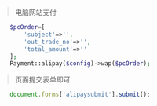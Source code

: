 > 电脑网站支付

```php
    $pcOrder=[
        'subject'=>'',
        'out_trade_no'=>'',
        'total_amount'=>''
    ];
    Payment::alipay($config)->wap($pcOrder);
```

> 页面提交表单即可

```javascript
    document.forms['alipaysubmit'].submit();
```